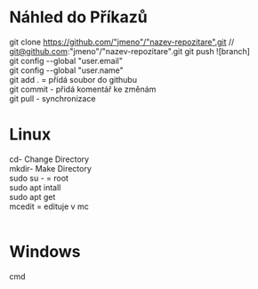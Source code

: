 # Náhled do Příkazů

git clone https://github.com/"jmeno"/"nazev-repozitare".git // git@github.com:"jmeno"/"nazev-repozitare".git 
git push ![branch] <br>
git config --global "user.email" <br> 
git config --global "user.name" <br>
git add . = přídá soubor do githubu <br> 
git commit - přidá komentář ke změnám <br> 
git pull - synchronizace <br>

# Linux 

cd- Change Directory <br>
mkdir- Make Directory <br>
sudo su - = root <br> 
sudo apt intall <br>
sudo apt get  <br>
mcedit = edituje v mc <br> <br>

# Windows

cmd <br> 